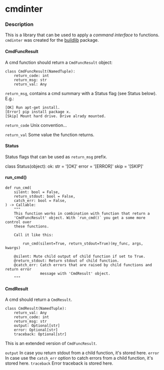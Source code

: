 # cmdinter

### Description

This is a library that can be used to apply a *command interface* to functions.
`cmdinter` was created for the [buildlib](https://pypi.python.org/pypi/buildlib) 
package.

#### CmdFuncResult

A cmd function should return a `CmdFuncResult` object:

```python3
class CmdFuncResult(NamedTuple):
    return_code: int
    return_msg: str
    return_val: Any
```

`return_msg`, contains a cmd summary with a Status flag (see Status below).
E.g.:

    [OK] Run apt-get install.
    [Error] pip install package x.
    [Skip] Mount hard drive. Drive alrady mounted.

`return_code` Unix convention...

`return_val` Some value the function returns.

#### Status

Status flags that can be used as `return_msg` prefix. 

class Status(object):
    ok: str = '[OK]'
    error = '[ERROR]'
    skip = '[SKIP]'

#### run_cmd()


    def run_cmd(
        silent: bool = False,
        return_stdout: bool = False,
        catch_err: bool = False,
    ) -> Callable:
        """
        This function works in combination with function that return a 
        'CmdFuncResult' object. With `run_cmd()` you get a some more control over
        these functions.
        
        Call it like this:
        
            run_cmd(silent=True, return_stdout=True)(my_func, args, kwargs)
        
        @silent: Mute child output of child function if set to True.
        @return_stdout: Return stdout of child function.
        @catch_err: Catch errors that are raised by child functions and return error
                    message with 'CmdResult' object.
        """
 

#### CmdResult

A cmd should return a `CmdResult`.

    class CmdResult(NamedTuple):
        return_val: Any
        return_code: int
        return_msg: str
        output: Optional[str]
        error: Optional[str]
        traceback: Optional[str]

This is an extended version of `CmdFuncResult`.

`output` In case you return stdout from a child function, it's stored here.
`error` In case use the `catch_err` option to catch errors from a child function, it's stored here.
`traceback` Error traceback is stored here.


